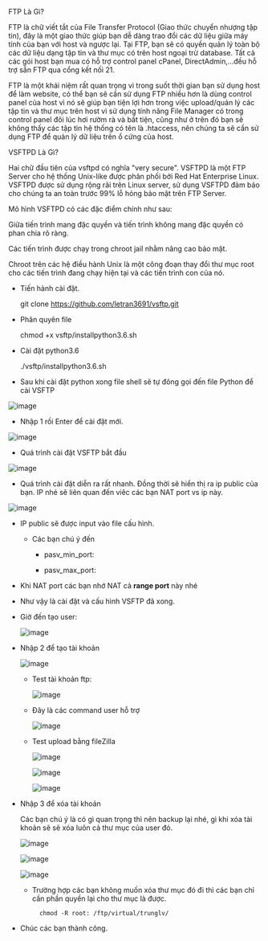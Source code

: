 
FTP Là Gì?

FTP là chữ viết tắt của File Transfer Protocol (Giao thức chuyển nhượng tập tin), đây là một giao thức giúp bạn dễ dàng trao đổi các dữ liệu giữa máy tính của bạn với host và ngược lại. Tại FTP, bạn sẽ có quyền quản lý toàn bộ các dữ liệu dạng tập tin và thư mục có trên host ngoại trừ database. Tất cả các gói host bạn mua có hỗ trợ control panel cPanel, DirectAdmin,…đều hỗ trợ sẵn FTP qua cổng kết nối 21.

FTP là một khái niệm rất quan trọng vì trong suốt thời gian bạn sử dụng host để làm website, có thể bạn sẽ cần sử dụng FTP nhiều hơn là dùng control panel của host vì nó sẽ giúp bạn tiện lợi hơn trong việc upload/quản lý các tập tin và thư mục trên host vì sử dụng tính năng File Manager có trong control panel đôi lúc hơi rườm rà và bất tiện, cũng như ở trên đó bạn sẽ không thấy các tập tin hệ thống có tên là .htaccess, nên chúng ta sẽ cần sử dụng FTP để quản lý dữ liệu trên ổ cứng của host.

VSFTPD Là Gì?

Hai chữ đầu tiên của vsftpd có nghĩa "very secure". VSFTPD là một FTP Server cho hệ thống Unix-like được phân phối bởi Red Hat Enterprise Linux. VSFTPD  được sử dụng rộng rãi trên Linux server, sử dụng VSFTPD đảm bảo cho chúng ta an toàn trước 99% lỗ hỏng bảo mật trên FTP Server.

Mô hình VSFTPD có các đặc điểm chính như sau:

Giữa tiến trình mang đặc quyền và tiến trình không mang đặc quyền có phan chia rõ ràng.

Các tiến trình được chạy trong chroot jail nhằm nâng cao bảo mật.

Chroot trên các hệ điều hành Unix là một công đoạn thay đổi thư mục root cho các tiến trình đang chạy hiện tại và các tiến trình con của nó.

- Tiến hành cài đặt.

 
    git clone https://github.com/letran3691/vsftp.git
    
- Phân quyên file         
    
    chmod +x vsftp/installpython3.6.sh
    
- Cài đặt python3.6

    ./vsftp/installpython3.6.sh
    
    
- Sau khi cài đặt python xong file shell sẽ tự đông gọi đến file Python để cài VSFTP
     
![image](https://user-images.githubusercontent.com/19284401/59593451-2bb67380-911c-11e9-8b8b-ff32b245336b.png)

 - Nhập 1 rồi Enter để cài đặt mới.
 
 ![image](https://user-images.githubusercontent.com/19284401/59593662-8c45b080-911c-11e9-8334-8be847e536ef.png)

- Quá trình cài đặt VSFTP bắt đầu

![image](https://user-images.githubusercontent.com/19284401/59593900-fe1dfa00-911c-11e9-99bb-80c572497ab8.png)


- Quá trình cài đặt diễn ra rất nhanh. Đồng thời sẽ hiển thị ra ip public của bạn. IP nhé sẽ liên quan đến viêc các bạn NAT port vs ip này.

![image](https://user-images.githubusercontent.com/19284401/59594224-a59b2c80-911d-11e9-933f-a7a1e8f7ff56.png)

- IP public sẽ được input vào file cấu hình.
    - Các bạn chú ý đến
        - pasv_min_port: 
        
        - pasv_max_port:
        
- Khi NAT port các bạn nhớ NAT cả **range port** này nhé

- Như vậy là cài đặt và cấu hình VSFTP đã xong.              

- Giờ đến tạo user:
    
    ![image](https://user-images.githubusercontent.com/19284401/59596153-5bb44580-9121-11e9-9ada-259b17277569.png)
    
- Nhập 2 để tạo tài khoản

    ![image](https://user-images.githubusercontent.com/19284401/59596433-e1d08c00-9121-11e9-837d-22945e6fac19.png)
    
    - Test tài khoản ftp:
        
        ![image](https://user-images.githubusercontent.com/19284401/59596532-18a6a200-9122-11e9-9d57-4701062ef11e.png)
        
    - Đây là các command user hỗ trợ
        
        ![image](https://user-images.githubusercontent.com/19284401/59596631-4ab80400-9122-11e9-9a09-d3ccdc1b9254.png)
        
    - Test upload bằng fileZilla
    
        ![image](https://user-images.githubusercontent.com/19284401/59596939-ddf13980-9122-11e9-8485-4920981fdd94.png)
        
        ![image](https://user-images.githubusercontent.com/19284401/59597003-ffeabc00-9122-11e9-9c1f-f2b3f24317b9.png)
        
        ![image](https://user-images.githubusercontent.com/19284401/59597045-198c0380-9123-11e9-9d40-9958fd474d2a.png)

- Nhập 3 để xóa tài khoản

    Các bạn chú ý là có gì quan trọng thì nên backup lại nhé, gì khi xóa tài khoản sẽ sẽ xóa luôn cả thư mục của user đó.
    
    ![image](https://user-images.githubusercontent.com/19284401/59597280-9cad5980-9123-11e9-9c0e-e22c439c0781.png)
    
    ![image](https://user-images.githubusercontent.com/19284401/59597323-bcdd1880-9123-11e9-83e1-ccf38c921fcf.png)
    
    ![image](https://user-images.githubusercontent.com/19284401/59597399-ef871100-9123-11e9-8e98-a1afbe16f0a2.png)
    
    - Trường hợp các bạn không muốn xóa thư mục đó đi thì các bạn chỉ cần phần quyền lại cho thư mục là được.
            
            chmod -R root: /ftp/virtual/trunglv/
            

- Chúc các bạn thành công.


       
        
    
        






    
    